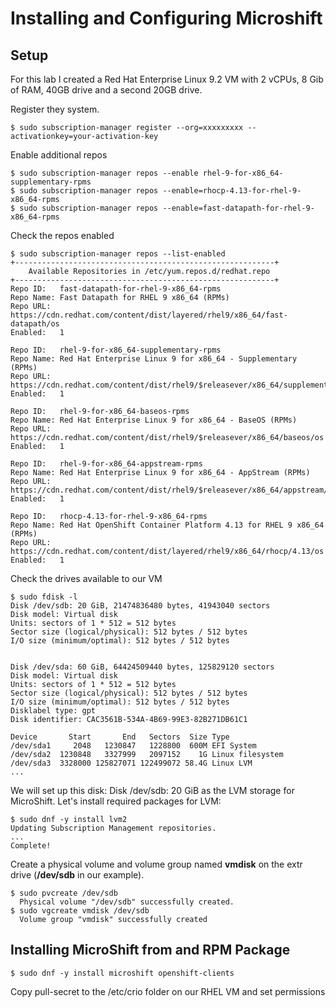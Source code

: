 # Installing and Configuring Microshift

## Setup
For this lab I created a Red Hat Enterprise Linux 9.2 VM with 2 vCPUs, 8 Gib of RAM, 40GB drive and a second 20GB drive.  

Register they system.
```
$ sudo subscription-manager register --org=xxxxxxxxx --activationkey=your-activation-key
```

Enable additional repos
```
$ sudo subscription-manager repos --enable rhel-9-for-x86_64-supplementary-rpms
$ sudo subscription-manager repos --enable=rhocp-4.13-for-rhel-9-x86_64-rpms
$ sudo subscription-manager repos --enable=fast-datapath-for-rhel-9-x86_64-rpms
```

Check the repos enabled
```
$ sudo subscription-manager repos --list-enabled
+----------------------------------------------------------+
    Available Repositories in /etc/yum.repos.d/redhat.repo
+----------------------------------------------------------+
Repo ID:   fast-datapath-for-rhel-9-x86_64-rpms
Repo Name: Fast Datapath for RHEL 9 x86_64 (RPMs)
Repo URL:  https://cdn.redhat.com/content/dist/layered/rhel9/x86_64/fast-datapath/os
Enabled:   1

Repo ID:   rhel-9-for-x86_64-supplementary-rpms
Repo Name: Red Hat Enterprise Linux 9 for x86_64 - Supplementary (RPMs)
Repo URL:  https://cdn.redhat.com/content/dist/rhel9/$releasever/x86_64/supplementary/os
Enabled:   1

Repo ID:   rhel-9-for-x86_64-baseos-rpms
Repo Name: Red Hat Enterprise Linux 9 for x86_64 - BaseOS (RPMs)
Repo URL:  https://cdn.redhat.com/content/dist/rhel9/$releasever/x86_64/baseos/os
Enabled:   1

Repo ID:   rhel-9-for-x86_64-appstream-rpms
Repo Name: Red Hat Enterprise Linux 9 for x86_64 - AppStream (RPMs)
Repo URL:  https://cdn.redhat.com/content/dist/rhel9/$releasever/x86_64/appstream/os
Enabled:   1

Repo ID:   rhocp-4.13-for-rhel-9-x86_64-rpms
Repo Name: Red Hat OpenShift Container Platform 4.13 for RHEL 9 x86_64 (RPMs)
Repo URL:  https://cdn.redhat.com/content/dist/layered/rhel9/x86_64/rhocp/4.13/os
Enabled:   1
```

Check the drives available to our VM
```
$ sudo fdisk -l
Disk /dev/sdb: 20 GiB, 21474836480 bytes, 41943040 sectors
Disk model: Virtual disk    
Units: sectors of 1 * 512 = 512 bytes
Sector size (logical/physical): 512 bytes / 512 bytes
I/O size (minimum/optimal): 512 bytes / 512 bytes


Disk /dev/sda: 60 GiB, 64424509440 bytes, 125829120 sectors
Disk model: Virtual disk    
Units: sectors of 1 * 512 = 512 bytes
Sector size (logical/physical): 512 bytes / 512 bytes
I/O size (minimum/optimal): 512 bytes / 512 bytes
Disklabel type: gpt
Disk identifier: CAC3561B-534A-4B69-99E3-82B271DB61C1

Device       Start       End   Sectors  Size Type
/dev/sda1     2048   1230847   1228800  600M EFI System
/dev/sda2  1230848   3327999   2097152    1G Linux filesystem
/dev/sda3  3328000 125827071 122499072 58.4G Linux LVM
...
```

We will set up this disk: Disk /dev/sdb: 20 GiB as the LVM storage for MicroShift.  Let's install required packages for LVM:
```
$ sudo dnf -y install lvm2
Updating Subscription Management repositories.
...
Complete!

```


Create a physical volume and volume group named **vmdisk** on the extr drive (**/dev/sdb** in our example).  
```
$ sudo pvcreate /dev/sdb
  Physical volume "/dev/sdb" successfully created.
$ sudo vgcreate vmdisk /dev/sdb
  Volume group "vmdisk" successfully created
```

## Installing MicroShift from and RPM Package

```
$ sudo dnf -y install microshift openshift-clients
```

Copy pull-secret to the /etc/crio folder on our RHEL VM and set permissions


